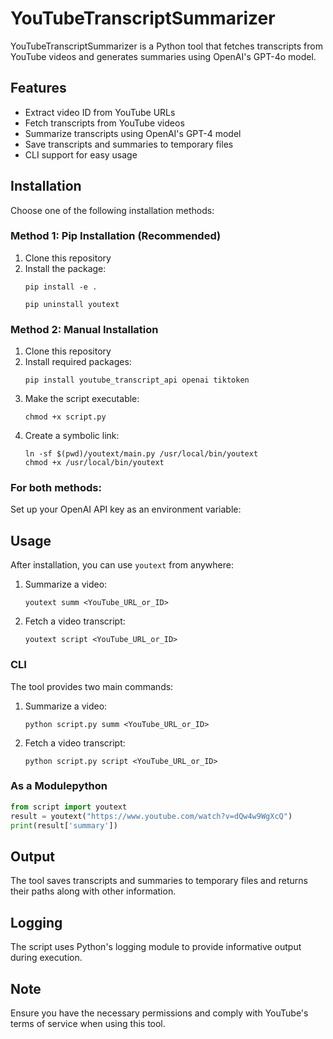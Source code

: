 # YouTubeTranscriptSummarizer

YouTubeTranscriptSummarizer is a Python tool that fetches transcripts from YouTube videos and generates summaries using OpenAI's GPT-4o model.

## Features

- Extract video ID from YouTube URLs
- Fetch transcripts from YouTube videos
- Summarize transcripts using OpenAI's GPT-4 model
- Save transcripts and summaries to temporary files
- CLI support for easy usage

## Installation

Choose one of the following installation methods:

### Method 1: Pip Installation (Recommended)

1. Clone this repository
2. Install the package:
   ```
   pip install -e .
   ```
   ```
   pip uninstall youtext

### Method 2: Manual Installation

1. Clone this repository
2. Install required packages:
   ```
   pip install youtube_transcript_api openai tiktoken
   ```
3. Make the script executable:
   ```
   chmod +x script.py
   ```
4. Create a symbolic link:
   ```
   ln -sf $(pwd)/youtext/main.py /usr/local/bin/youtext
   chmod +x /usr/local/bin/youtext
   ```

### For both methods:

Set up your OpenAI API key as an environment variable:

## Usage

After installation, you can use `youtext` from anywhere:

1. Summarize a video:
   ```
   youtext summ <YouTube_URL_or_ID>
   ```

2. Fetch a video transcript:
   ```
   youtext script <YouTube_URL_or_ID>
   ```

### CLI

The tool provides two main commands:

1. Summarize a video:
   ```
   python script.py summ <YouTube_URL_or_ID>
   ```

2. Fetch a video transcript:
   ```
   python script.py script <YouTube_URL_or_ID>
   ```

### As a Modulepython

```py
from script import youtext
result = youtext("https://www.youtube.com/watch?v=dQw4w9WgXcQ")
print(result['summary'])
```


## Output

The tool saves transcripts and summaries to temporary files and returns their paths along with other information.

## Logging

The script uses Python's logging module to provide informative output during execution.

## Note

Ensure you have the necessary permissions and comply with YouTube's terms of service when using this tool.